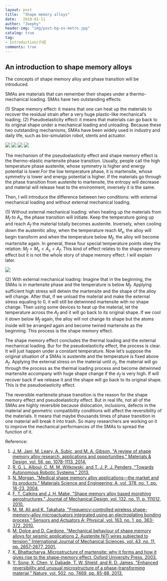 ```yaml
---
layout: post
title:  "Shape memory alloys"
date:   2018-01-11
author: "Joephy"
header-img: "img/post-bg-os-metro.jpg"
catalog: true
tag:
- Introduction/介绍
comments: true
---
```

An introduction to shape memory alloys
------------

The concepts of shape memory alloy and phase transition will be introduced. 

SMAs are materials that can remember their shapes under a thermo-mechanical loading. SMAs have two outstanding effects:

(1) Shape memory effect: it means that one can heat up the materials to recover the residual strain after a very huge plastic-like mechanical’s loading;
(2) Pseudoelasticity effect: it means that materials can go back to its original shape under a mechanical loading and unloading. Because these two outstanding mechanisms, SMAs have been widely used in industry and daily life, such as bio-simulation robot, stents and actuator.

![](https://raw.githubusercontent.com/joephy/joephy.github.io/master/_posts/img/SMA1.png)
![](https://raw.githubusercontent.com/joephy/joephy.github.io/master/_posts/img/SMA2.png)
![](https://raw.githubusercontent.com/joephy/joephy.github.io/master/_posts/img/SMA3.png)
![](https://raw.githubusercontent.com/joephy/joephy.github.io/master/_posts/img/SMA4.png)


The mechanism of the pseudoelasticity effect and shape memory effect is the thermo-elastic martensite phase transition. Usually, people call the high temperature phase austenite, whose symmetry is higher and energy potential is lower.For the low temperature phase, it is martensite, whose symmetry is lower and energy potential is higher. If the materials go through the phase transition from austenite to martensite, the entropy will decrease and material will release heat to the environment, inversely it is the same. 

Then, I will introduce the difference between two conditions: with external mechanical loading and without external mechanical loading.

(1) Without external mechanical loading: when heating up the materials from $M_f$ to $A_s$, the phase transition will initiate. Keep the temperature going up and reach $A_f$ the material totally becomes austenite. Inversely, when cooling down the austenitic alloy, when the temperature reach $M_s$, the alloy will begin transform and when the temperature below $M_f$, the alloy will become martensite again. In general, these four special temperature points obey the relation: $M_f < M_s < A_s < A_f$. This kind of effect relates to the shape memory effect but it is not the whole story of shape memory effect. I will explain later.


![](https://raw.githubusercontent.com/joephy/joephy.github.io/master/_posts/img/SMA5.png)

 (2) With external mechanical loading: Imagine that in the beginning, the SMAs is in martensite phase and the temperature is below $M_f$. Applying sufficient high stress will detwin the martensite and the shape of the alloy will change. After that, if we unload the material and make the external stress equaling to 0, it will still be detwinned martensite with no shape change. Then using some devices to heat up the material, let the temperature across the $A_f$ and it will go back to its original shape. If we cool it down below $M_f$ again, the alloy will not change its shape but the atoms inside will be arranged again and become twined martensite as the beginning. This process is the shape memory effect.

The shape memory effect concludes the thermal loading and the external mechanical loading. Bur for the pseudoelasticity effect, the process is clear. It will just happen under a constant temperature. Now let’s suppose the original situation of a SMAs is austenite and the temperature is fixed above $A_f$. Applying the external stress on the material until $\sigma_f$, the material will go through the process as the thermal loading process and become detwinned martensite accompany with huge shape change if the $\sigma_f$ is very high. If will recover back if we release it and the shape will go back to its original shape. This is the pseudoelasticity effect.


The reversible martensite phase transition is the reason for the shape memory effect and pseudoelasticity effect. But in real life, not all of the SMAs are highly reversible because dislocation, inclusions, defects in the material and geometric compatibility conditions will affect the reversibility of the materials. It means that maybe thousands times of phase transition in one material will break it into trash. So many researchers are working on it to improve the mechanical performances of the SMAs to spread the function of it.


Reference:

1. [J. M. Jani, M. Leary, A. Subic, and M. A. Gibson, "A review of shape memory alloy research, applications and opportunities," Materials & Design, vol. 56, pp. 1078-1113, 2014.](http://www.sciencedirect.com/science/article/pii/S0261306913011345)
2. [R. G. L. Alboul, C. M. M. Witkowski, and T. J. P. J. Penders, "Towards Autonomous Robotic Systems," 2013.](https://link.springer.com/content/pdf/10.1007/978-3-642-23232-9.pdf)
3. [N. Morgan, "Medical shape memory alloy applications—the market and its products," Materials Science and Engineering: A, vol. 378, no. 1, pp. 16-23, 2004.](http://www.sciencedirect.com/science/article/pii/S0921509303015132)
4. [F. T. Calkins and J. H. Mabe, "Shape memory alloy based morphing aerostructures," Journal of Mechanical Design, vol. 132, no. 11, p. 111012, 2010.](http://mechanicaldesign.asmedigitalcollection.asme.org/article.aspx?articleid=1450417)
5. [M. M. Ali and K. Takahata, "Frequency-controlled wireless shape-memory-alloy microactuators integrated using an electroplating bonding process," Sensors and Actuators A: Physical, vol. 163, no. 1, pp. 363-372, 2010.](http://www.sciencedirect.com/science/article/pii/S0924424710003651)
6. [M. Dolce and D. Cardone, "Mechanical behaviour of shape memory alloys for seismic applications 2. Austenite NiTi wires subjected to tension," International Journal of Mechanical Sciences, vol. 43, no. 11, pp. 2657-2677, 2001.](http://www.sciencedirect.com/science/article/pii/S0020740301000509)
7. [K. Bhattacharya, Microstructure of martensite: why it forms and how it gives rise to the shape-memory effect. Oxford University Press, 2003.](https://books.google.com.hk/books?hl=en&lr=&id=gas0P67KijcC&oi=fnd&pg=PA1&dq=K.+Bhattacharya,+Microstructure+of+martensite:+why+it+forms+and+how+it+gives+rise+to+the+shape-memory+effect.+Oxford+University+Press,+2003.&ots=n3ly8AE1ue&sig=wEyolXuAojGhsXgT_mZm7bgbAgU&redir_esc=y#v=onepage&q=K.%20Bhattacharya%2C%20Microstructure%20of%20martensite%3A%20why%20it%20forms%20and%20how%20it%20gives%20rise%20to%20the%20shape-memory%20effect.%20Oxford%20University%20Press%2C%202003.&f=false)
8. [Y. Song, X. Chen, V. Dabade, T. W. Shield, and R. D. James, "Enhanced reversibility and unusual microstructure of a phase-transforming material," Nature, vol. 502, no. 7469, pp. 85-88, 2013.](https://www.nature.com/articles/nature12532)


